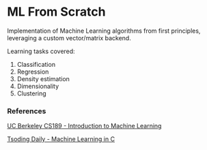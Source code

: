 # ML From Scratch

Implementation of Machine Learning algorithms from first principles, leveraging a
custom vector/matrix backend.

Learning tasks covered:

1. Classification
2. Regression
3. Density estimation
4. Dimensionality
5. Clustering

### References

[UC Berkeley CS189 - Introduction to Machine Learning](https://people.eecs.berkeley.edu/~jrs/189/)

[Tsoding Daily - Machine Learning in C](https://www.youtube.com/playlist?list=PLpM-Dvs8t0VZPZKggcql-MmjaBdZKeDMw)
